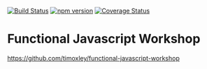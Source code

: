[![Build Status](https://travis-ci.org/apecr/functional-javascript-workshop.svg)](https://travis-ci.org/apecr/functional-javascript-workshop)
[![npm version](http://img.shields.io/npm/v/gh-badges.svg)](http://img.shields.io/npm/v/gh-badges.svg)
[![Coverage Status](https://coveralls.io/repos/apecr/functional-javascript-workshop/badge.svg)](https://coveralls.io/r/apecr/functional-javascript-workshop)


# Functional Javascript Workshop

https://github.com/timoxley/functional-javascript-workshop